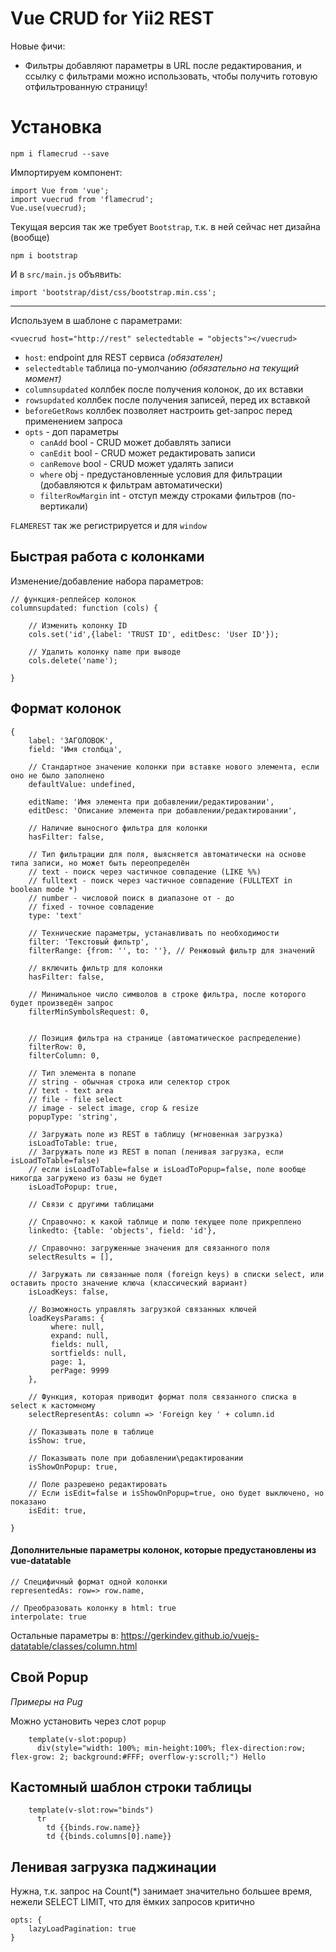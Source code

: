 # Vue CRUD for Yii2 REST

Новые фичи:
* Фильтры добавляют параметры в URL после редактирования, и ссылку с фильтрами можно использовать, чтобы получить готовую отфильтрованную страницу!

# Установка

    npm i flamecrud --save

Импортируем компонент:

```
import Vue from 'vue';
import vuecrud from 'flamecrud';
Vue.use(vuecrud);
```

Текущая версия так же требует `Bootstrap`, т.к. в ней сейчас нет дизайна (вообще)

    npm i bootstrap

И в `src/main.js` объявить:

    import 'bootstrap/dist/css/bootstrap.min.css';

---
Используем в шаблоне с параметрами:

    <vuecrud host="http://rest" selectedtable = "objects"></vuecrud> 

* `host`: endpoint для REST сервиса *(обязателен)*
* `selectedtable` таблица по-умолчанию *(обязательно на текущий момент)*
* `columnsupdated` коллбек после получения колонок, до их вставки
* `rowsupdated` коллбек после получения записей, перед их вставкой
* `beforeGetRows` коллбек позволяет настроить get-запрос перед применением запроса
* `opts` - доп параметры
  * `canAdd` bool - CRUD может добавлять записи
  * `canEdit` bool - CRUD может редактировать записи
  * `canRemove` bool - CRUD может удалять записи
  * `where` obj - предустановленные условия для фильтрации (добавляются к фильтрам автоматически)
  * `filterRowMargin` int - отступ между строками фильтров (по-вертикали)
    
`FLAMEREST` так же регистрируется и для `window`
    
## Быстрая работа с колонками

Изменение/добавление набора параметров:

    // функция-реплейсер колонок
    columnsupdated: function (cols) {
          
        // Изменить колонку ID
        cols.set('id',{label: 'TRUST ID', editDesc: 'User ID'});
        
        // Удалить колонку name при выводе
        cols.delete('name');
                    
    }


## Формат колонок
    {
        label: 'ЗАГОЛОВОК', 
        field: 'Имя столбца',
        
        // Стандартное значение колонки при вставке нового элемента, если оно не было заполнено
        defaultValue: undefined,
        
        editName: 'Имя элемента при добавлении/редактировании',
        editDesc: 'Описание элемента при добавлении/редактировании',
        
        // Наличие выносного фильтра для колонки
        hasFilter: false, 
        
        // Тип фильтрации для поля, выясняется автоматически на основе типа записи, но может быть переопределён
        // text - поиск через частичное совпадение (LIKE %%)
        // fulltext - поиск через частичное совпадение (FULLTEXT in boolean mode *)
        // number - числовой поиск в диапазоне от - до
        // fixed - точное совпадение
        type: 'text'
        
        // Технические параметры, устанавливать по необходимости
        filter: 'Текстовый фильтр', 
        filterRange: {from: '', to: ''}, // Ренжовый фильтр для значений

        // включить фильтр для колонки
        hasFilter: false,
        
        // Минимальное число символов в строке фильтра, после которого будет произведён запрос
        filterMinSymbolsRequest: 0,

        
        // Позиция фильтра на странице (автоматическое распределение)
        filterRow: 0,
        filterColumn: 0,
        
        // Тип элемента в попапе
        // string - обычная строка или селектор строк
        // text - text area
        // file - file select
        // image - select image, crop & resize
        popupType: 'string',
        
        // Загружать поле из REST в таблицу (мгновенная загрузка)
        isLoadToTable: true,
        // Загружать поле из REST в попап (ленивая загрузка, если isLoadToTable=false)
        // если isLoadToTable=false и isLoadToPopup=false, поле вообще никогда загружено из базы не будет
        isLoadToPopup: true,
        
        // Связи с другими таблицами
        
        // Справочно: к какой таблице и полю текущее поле прикреплено
        linkedto: {table: 'objects', field: 'id'},
        
        // Справочно: загруженные значения для связанного поля
        selectResults = [],
        
        // Загружать ли связанные поля (foreign keys) в списки select, или оставить просто значение ключа (классический вариант)
        isLoadKeys: false,
        
        // Возможность управлять загрузкой связанных ключей
        loadKeysParams: {
             where: null,
             expand: null,
             fields: null,
             sortfields: null,
             page: 1,
             perPage: 9999
        },
        
        // Функция, которая приводит формат поля связанного списка в select к кастомному
        selectRepresentAs: column => 'Foreign key ' + column.id
        
        // Показывать поле в таблице
        isShow: true,
        
        // Показывать поле при добавлении\редактировании
        isShowOnPopup: true,
        
        // Поле разрешено редактировать
        // Если isEdit=false и isShowOnPopup=true, оно будет выключено, но показано
        isEdit: true,
        
    }
    
#### Дополнительные параметры колонок, которые предустановлены из vue-datatable

    // Специфичный формат одной колонки
    representedAs: row=> row.name,
    
    // Преобразовать колонку в html: true
    interpolate: true
    
Остальные параметры в: https://gerkindev.github.io/vuejs-datatable/classes/column.html

## Свой Popup

*Примеры на Pug*

Можно установить через слот `popup`

        template(v-slot:popup)
          div(style="width: 100%; min-height:100%; flex-direction:row; flex-grow: 2; background:#FFF; overflow-y:scroll;") Hello

## Кастомный шаблон строки таблицы

        template(v-slot:row="binds")
          tr
            td {{binds.row.name}}
            td {{binds.columns[0].name}}

## Ленивая загрузка паджинации

Нужна, т.к. запрос на Count(*) занимает значительно большее время, нежели SELECT LIMIT, что для ёмких запросов критично

    opts: {
        lazyLoadPagination: true
    }
